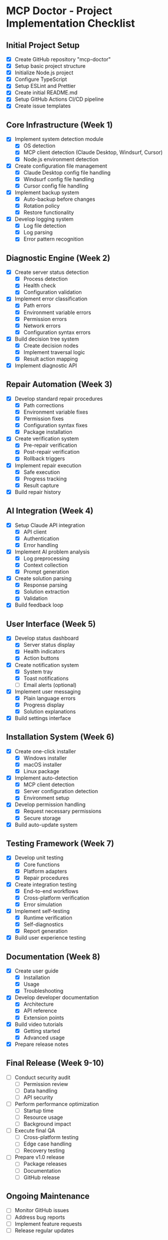 # MCP Doctor - Project Implementation Checklist

## Initial Project Setup
- [x] Create GitHub repository "mcp-doctor"
- [x] Setup basic project structure
- [x] Initialize Node.js project
- [x] Configure TypeScript
- [x] Setup ESLint and Prettier
- [x] Create initial README.md
- [x] Setup GitHub Actions CI/CD pipeline
- [x] Create issue templates

## Core Infrastructure (Week 1)
- [x] Implement system detection module
  - [x] OS detection
  - [x] MCP client detection (Claude Desktop, Windsurf, Cursor)
  - [x] Node.js environment detection
- [x] Create configuration file management
  - [x] Claude Desktop config file handling
  - [x] Windsurf config file handling
  - [x] Cursor config file handling
- [x] Implement backup system
  - [x] Auto-backup before changes
  - [x] Rotation policy
  - [x] Restore functionality
- [x] Develop logging system
  - [x] Log file detection
  - [x] Log parsing
  - [x] Error pattern recognition

## Diagnostic Engine (Week 2)
- [x] Create server status detection
  - [x] Process detection
  - [x] Health check
  - [x] Configuration validation
- [x] Implement error classification
  - [x] Path errors
  - [x] Environment variable errors
  - [x] Permission errors
  - [x] Network errors
  - [x] Configuration syntax errors
- [x] Build decision tree system
  - [x] Create decision nodes
  - [x] Implement traversal logic
  - [x] Result action mapping
- [x] Implement diagnostic API

## Repair Automation (Week 3)
- [x] Develop standard repair procedures
  - [x] Path corrections
  - [x] Environment variable fixes
  - [x] Permission fixes
  - [x] Configuration syntax fixes
  - [x] Package installation
- [x] Create verification system
  - [x] Pre-repair verification
  - [x] Post-repair verification
  - [x] Rollback triggers
- [x] Implement repair execution
  - [x] Safe execution
  - [x] Progress tracking
  - [x] Result capture
- [x] Build repair history

## AI Integration (Week 4)
- [x] Setup Claude API integration
  - [x] API client
  - [x] Authentication
  - [x] Error handling
- [x] Implement AI problem analysis
  - [x] Log preprocessing
  - [x] Context collection
  - [x] Prompt generation
- [x] Create solution parsing
  - [x] Response parsing
  - [x] Solution extraction
  - [x] Validation
- [x] Build feedback loop

## User Interface (Week 5)
- [x] Develop status dashboard
  - [x] Server status display
  - [x] Health indicators
  - [x] Action buttons
- [x] Create notification system
  - [x] System tray
  - [x] Toast notifications
  - [ ] Email alerts (optional)
- [x] Implement user messaging
  - [x] Plain language errors
  - [x] Progress display
  - [x] Solution explanations
- [x] Build settings interface

## Installation System (Week 6)
- [x] Create one-click installer
  - [x] Windows installer
  - [x] macOS installer
  - [x] Linux package
- [x] Implement auto-detection
  - [x] MCP client detection
  - [x] Server configuration detection
  - [x] Environment setup
- [x] Develop permission handling
  - [x] Request necessary permissions
  - [x] Secure storage
- [x] Build auto-update system

## Testing Framework (Week 7)
- [x] Develop unit testing
  - [x] Core functions
  - [x] Platform adapters
  - [x] Repair procedures
- [x] Create integration testing
  - [x] End-to-end workflows
  - [x] Cross-platform verification
  - [x] Error simulation
- [x] Implement self-testing
  - [x] Runtime verification
  - [x] Self-diagnostics
  - [x] Report generation
- [x] Build user experience testing

## Documentation (Week 8)
- [x] Create user guide
  - [x] Installation
  - [x] Usage
  - [x] Troubleshooting
- [x] Develop developer documentation
  - [x] Architecture
  - [x] API reference
  - [x] Extension points
- [x] Build video tutorials
  - [x] Getting started
  - [x] Advanced usage
- [x] Prepare release notes

## Final Release (Week 9-10)
- [ ] Conduct security audit
  - [ ] Permission review
  - [ ] Data handling
  - [ ] API security
- [ ] Perform performance optimization
  - [ ] Startup time
  - [ ] Resource usage
  - [ ] Background impact
- [ ] Execute final QA
  - [ ] Cross-platform testing
  - [ ] Edge case handling
  - [ ] Recovery testing
- [ ] Prepare v1.0 release
  - [ ] Package releases
  - [ ] Documentation
  - [ ] GitHub release

## Ongoing Maintenance
- [ ] Monitor GitHub issues
- [ ] Address bug reports
- [ ] Implement feature requests
- [ ] Release regular updates